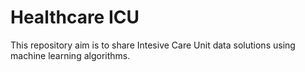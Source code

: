 # Healthcare ICU
This repository aim is to share Intesive Care Unit data solutions using machine learning algorithms.
